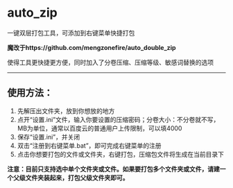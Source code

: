 # auto_zip

一键双层打包工具，可添加到右键菜单快捷打包

**魔改于https://github.com/mengzonefire/auto_double_zip**

使得工具更快捷更方便，同时加入了分卷压缩、压缩等级、敏感词替换的选项

---

## 使用方法：

1. 先解压出文件夹，放到你想放的地方
2. 点开“设置.ini”文件，输入你要设置的压缩密码；分卷大小：不分卷就不写，MB为单位，通常以百度云的普通用户上传限制，可以填4000
3. 保存“设置.ini”，并关闭
4. 双击“注册到右键菜单.bat”，即可完成右键菜单的注册
5. 点击你想要打包的文件或文件夹，右键打包，压缩包文件将生成在当前目录下

**注意：目前只支持选中单个文件夹或文件。如果要打包多个文件夹或文件，请建一个父级文件夹装起来，打包父级文件夹即可。**
